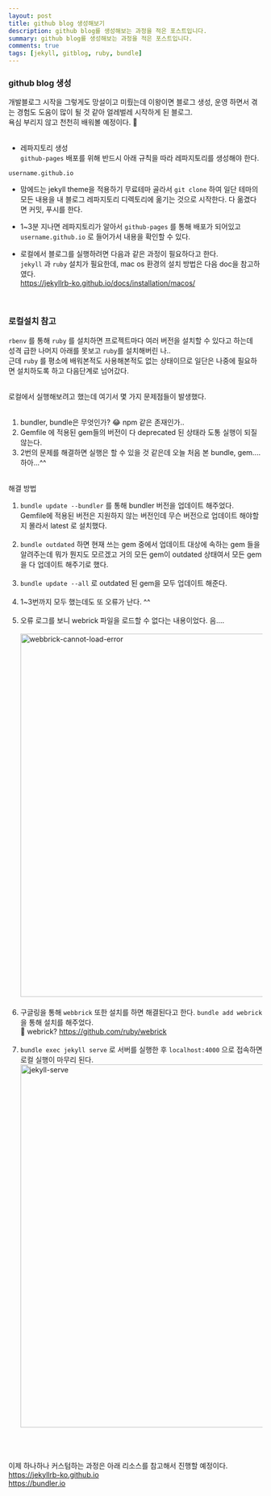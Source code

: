 ```yaml
---
layout: post
title: github blog 생성해보기
description: github blog를 생성해보는 과정을 적은 포스트입니다.
summary: github blog를 생성해보는 과정을 적은 포스트입니다.
comments: true
tags: [jekyll, gitblog, ruby, bundle]
---
```


### github blog 생성

개발블로그 시작을 그렇게도 망설이고 미뤘는데 이왕이면 블로그 생성, 운영 하면서 겪는 경험도
도움이 많이 될 것 같아 얼레벌레 시작하게 된 블로그.<br>
욕심 부리지 않고 천천히 배워볼 예정이다. 👏<br><br>

- 레파지토리 생성<br>
  `github-pages` 배포를 위해 반드시 아래 규칙을 따라 레파지토리를 생성해야 한다.

```
username.github.io
```

- 맘에드는 jekyll theme을 적용하기
  무료테마 골라서 `git clone` 하여 일단 테마의 모든 내용을 내 블로그 레파지토리 디렉토리에 옮기는 것으로 시작한다. 다 옮겼다면 커밋, 푸시를 한다.

- 1~3분 지나면 레파지토리가 알아서 `github-pages` 를 통해 배포가 되어있고 `username.github.io` 로 들어가서 내용을 확인할 수 있다.

- 로컬에서 블로그를 실행하려면 다음과 같은 과정이 필요하다고 한다.<br>
  `jekyll` 과 `ruby` 설치가 필요한데, mac os 환경의 설치 방법은 다음 doc을 참고하였다.<br>
  <https://jekyllrb-ko.github.io/docs/installation/macos/>

<br>

### 로컬설치 참고

`rbenv` 를 통해 `ruby` 를 설치하면 프로젝트마다 여러 버전을 설치할 수 있다고 하는데<br>
성격 급한 나머지 아래를 못보고 `ruby`를 설치해버린 나..<br>
근데 `ruby` 를 평소에 배워본적도 사용해본적도 없는 상태이므로 일단은 나중에 필요하면 설치하도록 하고
다음단계로 넘어갔다.<br><br>

로컬에서 실행해보려고 했는데 여기서 몇 가지 문제점들이 발생했다.<br><br>

1. bundler, bundle은 무엇인가? 😂 npm 같은 존재인가..
2. Gemfile 에 적용된 gem들의 버전이 다 deprecated 된 상태라 도통 실행이 되질 않는다.
3. 2번의 문제를 해결하면 실행은 할 수 있을 것 같은데 오늘 처음 본 bundle, gem.... 하아...^^

<br>
해결 방법
<br>

1. `bundle update --bundler` 를 통해 bundler 버전을 업데이트 해주었다.<br>Gemfile에 적용된 버전은 지원하지 않는 버전인데 무슨 버전으로 업데이트 해야할지 몰라서 latest 로 설치했다.<br><br>
2. `bundle outdated` 하면 현재 쓰는 gem 중에서 업데이트 대상에 속하는 gem 들을 알려주는데 뭐가 뭔지도 모르겠고 거의 모든 gem이 outdated 상태여서 모든 gem을 다 업데이트 해주기로 했다.<br><br>
3. `bundle update --all` 로 outdated 된 gem을 모두 업데이트 해준다.<br><br>
4. 1~3번까지 모두 했는데도 또 오류가 난다. ^^<br><br>
5. 오류 로그를 보니 webrick 파일을 로드할 수 없다는 내용이었다. 음....<br><br>
   <img width="720" alt="webbrick-cannot-load-error" src="https://user-images.githubusercontent.com/56527636/182014515-7acd4add-9b23-4760-ae63-6a2f49ca22b4.png"> <br><br>
6. 구글링을 통해 `webbrick` 또한 설치를 하면 해결된다고 한다. `bundle add webrick` 을 통해 설치를 해주었다.<br>
   🔗 webrick? <https://github.com/ruby/webrick> <br><br>
7. `bundle exec jekyll serve` 로 서버를 실행한 후 `localhost:4000` 으로 접속하면 로컬 실행이 마무리 된다.<br>
   <img width="720" alt="jekyll-serve" src="https://user-images.githubusercontent.com/56527636/182014485-6e044f84-3e46-4832-ace4-7cd1565b8955.png">

<br><br>

이제 하나하나 커스텀하는 과정은 아래 리소스를 참고해서 진행할 예정이다.<br>
<https://jekyllrb-ko.github.io> <br>
<https://bundler.io>
